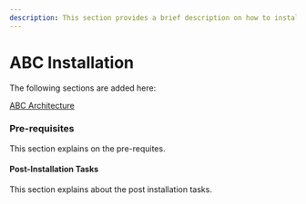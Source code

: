 ```yaml
---
description: This section provides a brief description on how to install ABC services
---
```


# ABC Installation

The following sections are added here:

[ABC Architecture](../abc-architecture.md)

### Pre-requisites 

This section explains on the pre-requites.

#### Post-Installation Tasks

This section explains about the post installation tasks.

